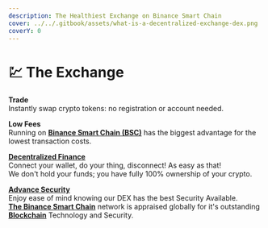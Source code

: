 ```yaml
---
description: The Healthiest Exchange on Binance Smart Chain
cover: ../../.gitbook/assets/what-is-a-decentralized-exchange-dex.png
coverY: 0
---
```


# 💹 The Exchange

**Trade**\
Instantly swap crypto tokens: no registration or account needed.

**Low Fees**\
Running on [**Binance Smart Chain (BSC)**](../../knowledge-center/security/binance-smart-chain.md) has the biggest advantage for the lowest transaction costs.

[**Decentralized Finance**\
](../../knowledge-center/glossary-and-vocab.md)Connect your wallet, do your thing, disconnect! As easy as that!\
We don't hold your funds; you have fully 100% ownership of your crypto.

[**Advance Security**](../../knowledge-center/security/)\
Enjoy ease of mind knowing our DEX has the best Security Available.\
[**The Binance Smart Chain**](../../knowledge-center/security/binance-smart-chain.md) network is appraised globally for it's outstanding [**Blockchain**](../../knowledge-center/glossary-and-vocab.md) Technology and Security.
